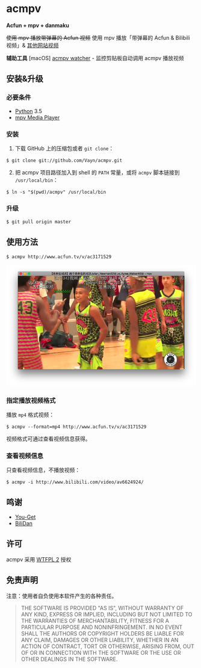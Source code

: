 # acmpv

**Acfun + mpv + danmaku**

~~使用 mpv 播放带弹幕的 Acfun 视频~~
使用 mpv 播放「带弹幕的 Acfun & Bilibili 视频」& [其他网站视频](https://github.com/soimort/you-get#supported-sites)

__辅助工具__
[macOS] [acmpv watcher](https://github.com/Vayn/acmpv) - 监控剪贴板自动调用 acmpv 播放视频

## 安装&升级

### 必要条件

- [Python](https://www.python.org/) 3.5
- [mpv Media Player](http://mpv.io/)

### 安装

1) 下载 GitHub 上的压缩包或者 `git clone`：

```
$ git clone git://github.com/Vayn/acmpv.git
```

2) 把 acmpv 项目路径加入到 shell 的 `PATH` 常量，或将 `acmpv` 脚本链接到 `/usr/local/bin`：

```
$ ln -s "$(pwd)/acmpv" /usr/local/bin
```

### 升级

```
$ git pull origin master
```

## 使用方法

```
$ acmpv http://www.acfun.tv/v/ac3171529
```

![Screenshot](screenshot.png)

### 指定播放视频格式

播放 `mp4` 格式视频：

```
$ acmpv --format=mp4 http://www.acfun.tv/v/ac3171529
```

视频格式可通过查看视频信息获得。

### 查看视频信息

只查看视频信息，不播放视频：

```
$ acmpv -i http://www.bilibili.com/video/av6624924/
```

## 鸣谢

 * [You-Get](https://github.com/soimort/you-get)
 * [BiliDan](https://github.com/m13253/BiliDan)

## 许可

acmpv 采用 [WTFPL 2](https://en.wikipedia.org/wiki/WTFPL) 授权

## 免责声明

注意：使用者自负使用本软件产生的各种责任。

> THE SOFTWARE IS PROVIDED "AS IS", WITHOUT WARRANTY OF ANY KIND, EXPRESS OR IMPLIED, INCLUDING BUT NOT LIMITED TO THE WARRANTIES OF MERCHANTABILITY, FITNESS FOR A PARTICULAR PURPOSE AND NONINFRINGEMENT. IN NO EVENT SHALL THE AUTHORS OR COPYRIGHT HOLDERS BE LIABLE FOR ANY CLAIM, DAMAGES OR OTHER LIABILITY, WHETHER IN AN ACTION OF CONTRACT, TORT OR OTHERWISE, ARISING FROM, OUT OF OR IN CONNECTION WITH THE SOFTWARE OR THE USE OR OTHER DEALINGS IN THE SOFTWARE.


